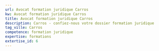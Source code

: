 ```yaml
---
url: Avocat formation juridique Carros
kw: Avocat formation juridique Carros
title: Avocat formation juridique Carros
description: Carros - confiez-nous votre dossier formation juridique
tag_ville: Carros
competence: formation juridique
expertise: formations
extertise_id: 6
---
```

